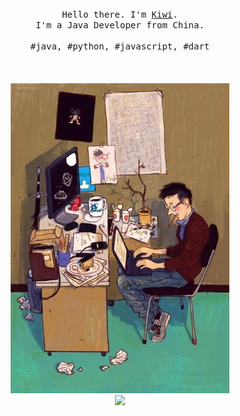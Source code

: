 <p align="center">
  <br>
  <br>
  <br>
  <samp>Hello there. I'm <a href="http://blog.coder4j.cn">Kiwi</a>.<br> I'm a Java Developer from China.<br><br>#java, #python, #javascript, #dart</samp>
  <br>
  <br>
  <br>
  <br>
  <img src="https://github.com/kiwiflydream/kiwiflydream/blob/master/coder.jpg" width="350" /> <br/>
  
  <img src="https://github-readme-stats.vercel.app/api?username=kiwiflydream&theme=dark"/>
</p>
